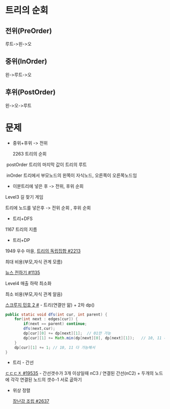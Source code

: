 # 트리의 순회

## 전위(PreOrder)

루트->왼->오



## 중위(InOrder)

왼->루트->오



## 후위(PostOrder)

왼->오->루트



# 문제

* 중위+후위 -> 전위

  2263 트리의 순회

​		postOrder 트리의 마지막 값이 트리의 루트

​		inOrder 트리에서 부모노드의 왼쪽이 자식노드, 오른쪽이 오른쪽노드임



* 이분트리에 넣은 후 -> 전위, 후위 순회

Level3 길 찾기 게임

트리에 노드를 넣은후 -> 전위 순회 , 후위 순회



* 트리+DFS

1167 트리의 지름



* 트리+DP

1949 우수 마을, [트리의 독립집합 #2213](https://www.acmicpc.net/problem/2213)

최대 비용(부모,자식 관계 모름)

[뉴스 전하기 #1135](https://www.acmicpc.net/problem/1135)

Level4 매출 하락 최소화

최소 비용(부모,자식 관계 알음)

[스크루지 민호 2 #](https://www.acmicpc.net/problem/12978) - 트리(연결만 앎) + 2차 dp()

```java
public static void dfs(int cur, int parent) {
    for(int next : edges[cur]) {
        if(next == parent) continue;
        dfs(next,cur);
        dp[cur][0] += dp[next][1];	// 01만 가능
        dp[cur][1] += Math.min(dp[next][0], dp[next][1]);	// 10, 11 다 가능
    }
    dp[cur][1] += 1; // 10, 11 다 가능해서
}
```





* 트리 - 간선 

[ㄷㄷㄷㅈ #19535](https://www.acmicpc.net/problem/19535) - 간선갯수가 3개 이상일때 nC3 / 연결된 간선(nC2) + 두개의 노드에 각각 연결된 노드의 갯수-1  서로 곲하기





* 위상 정렬

  [장난감 조립 #2637](https://www.acmicpc.net/problem/2637) 
